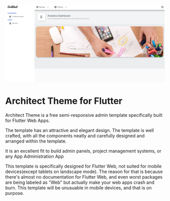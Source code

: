 <img src="images/architect_template_screen.png">

<h1>Architect Theme for Flutter</h1>
Architect Theme is a free semi-responsive admin template specifically built for Flutter Web Apps. 

The template has an attractive and elegant design. The template is well crafted, with all the components neatly and carefully designed and arranged within the template.

It is an excellent fit to build admin panels,  project management systems, or any App Administration App

This template is specifically designed for Flutter Web, not suited for mobile devices(except tablets on landscape mode). The reason for that is because there's almost no documentation for Flutter Web, and even worst packages are being labeled as "Web" but actually make your web apps crash and burn. This template will be unusuable in mobile devices, and that is on purpose.

